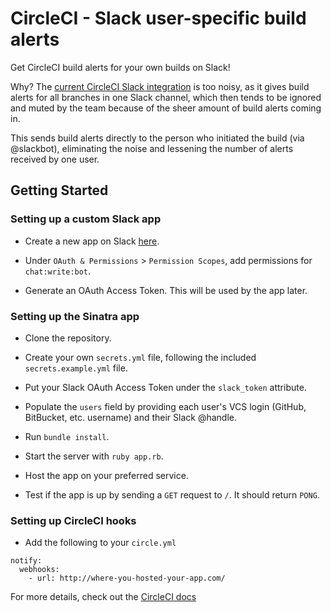 # CircleCI - Slack user-specific build alerts

Get CircleCI build alerts for your own builds on Slack!

Why? The [current CircleCI Slack integration](https://slack.com/apps/A0F7VRE7N-circleci) is too noisy, as it gives build alerts for all branches in one Slack channel, which then tends to be ignored and muted by the team because of the sheer amount of build alerts coming in.

This sends build alerts directly to the person who initiated the build (via @slackbot), eliminating the noise and lessening the number of alerts received by one user.

## Getting Started

### Setting up a custom Slack app

- Create a new app on Slack [here](https://api.slack.com/apps).

- Under `OAuth & Permissions` > `Permission Scopes`, add permissions for `chat:write:bot`.

- Generate an OAuth Access Token. This will be used by the app later.

### Setting up the Sinatra app

- Clone the repository.

- Create your own `secrets.yml` file, following the included `secrets.example.yml` file.

- Put your Slack OAuth Access Token under the `slack_token` attribute.

- Populate the `users` field by providing each user's VCS login (GitHub, BitBucket, etc. username) and their Slack @handle.

- Run `bundle install`.

- Start the server with `ruby app.rb`.

- Host the app on your preferred service.

- Test if the app is up by sending a `GET` request to `/`. It should return `PONG`.

### Setting up CircleCI hooks

- Add the following to your `circle.yml`

```
notify:
  webhooks:
    - url: http://where-you-hosted-your-app.com/
```

For more details, check out the [CircleCI docs](https://circleci.com/docs/1.0/configuration/#notify)

